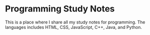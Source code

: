 # Programming Study Notes

This is a place where I share all my study notes for programming.
The languages includes HTML, CSS, JavaScript, C++, Java, and Python.
